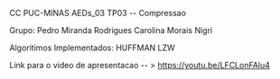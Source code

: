 CC PUC-MINAS 
AEDs_03
TP03 -- Compressao

Grupo:
  Pedro Miranda Rodrigues
  Carolina Morais Nigri

Algoritimos Implementados:
  HUFFMAN
  LZW
  
Link para o video de apresentacao -- > https://youtu.be/LFCLonFAlu4

